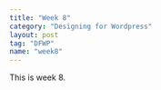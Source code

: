 ```yaml
---
title: "Week 8"
category: "Designing for Wordpress"
layout: post
tag: "DFWP"
name: "week8"
---
```


This is week 8.